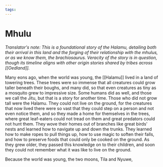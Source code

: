 ```yaml
---
tags:
---
```

# Mhulu

_Translator's note: This is a foundational story of the Halamu, detailing both their arrival in this land and the forging of their relationship with the mhulus, or as we know them, the brachiosaurus. Veracity of the story is in question, though its timeline aligns with other origin stories shared by tribes across [[Oedland]]._

Many eons ago, when the world was young, the [[Halamu]] lived in a land of towering trees. These trees were so immense that all creatures could grow taller beneath their boughs, and many did, so that even creatures as tiny as a mosquito grew to impressive size. Some humans did as well, and those we call the Jitu, but that is a story for another time. Those who did not grow tall were the Halamu. They could not live on the ground, for the creatures that now lived there were so vast that they could step on a person and not even notice them, and so they made a home for themselves in the trees, where great leaf-eaters could not tread on them and great predators could not hunt them. They wove their homes out of branches like great birds' nests and learned how to navigate up and down the trunks. They learned how to make ropes to pull things up, how to use magic to soften their falls, and how to preserve foods that could only be cooked on the ground. As they grew older, they passed this knowledge on to their children, and soon they could not remember what it was like to live on the ground.

Because the world was young, the two moons, Tila and Nyuwe,